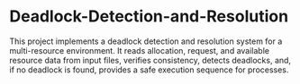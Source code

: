 # Deadlock-Detection-and-Resolution
 This project implements a deadlock detection and resolution system for a multi-resource environment. It reads allocation, request, and available resource data from input files, verifies consistency, detects deadlocks, and, if no deadlock is found, provides a safe execution sequence for processes.
